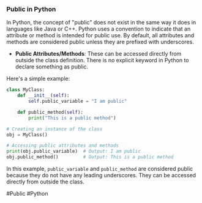 ### Public in Python

In Python, the concept of "public" does not exist in the same way it does in languages like Java or C++. Python uses a convention to indicate that an attribute or method is intended for public use. By default, all attributes and methods are considered public unless they are prefixed with underscores. 

- **Public Attributes/Methods**: These can be accessed directly from outside the class definition. There is no explicit keyword in Python to declare something as public.

Here's a simple example:

```python
class MyClass:
    def __init__(self):
        self.public_variable = "I am public"

    def public_method(self):
        print("This is a public method")

# Creating an instance of the class
obj = MyClass()

# Accessing public attributes and methods
print(obj.public_variable)  # Output: I am public
obj.public_method()         # Output: This is a public method
```

In this example, `public_variable` and `public_method` are considered public because they do not have any leading underscores. They can be accessed directly from outside the class.

#Public #Python